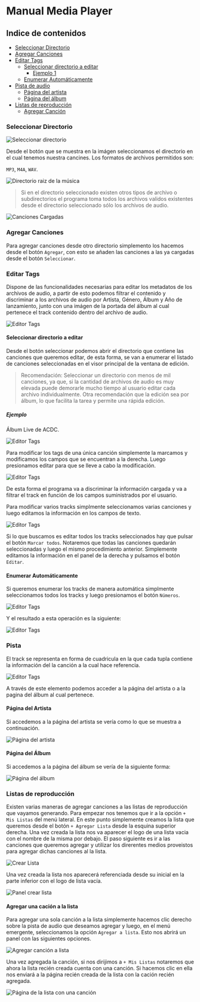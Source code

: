 # Manual Media Player

## Indice de contenidos

* [Seleccionar Directorio](#seleccionar-directorio)
* [Agregar Canciones](#agregar-canciones)
* [Editar Tags](#editar-tags)
	* [Seleccionar directorio a editar](#seleccionar-directorio-a-editar)
		* [Ejemplo 1](#ejemplo)
	* [Enumerar Automáticamente](#enumerar-automáticamente)
* [Pista de audio](#pista)
	* [Página del artista](#página-del-artista)
	* [Página del álbum](#página-del-álbum)
* [Listas de reproducción](#listas-de-reproducción)
	* [Agregar Canción](#agregar-una-cación-a-la-lista)

### Seleccionar Directorio

![Seleccionar directorio](https://github.com/FedericoManzano/media-player/blob/master/ReproductorMusicaTagEditables/Manual/Imagenes/seleccionar.png?raw=true)

Desde el botón que se muestra en la imágen seleccionamos el directorio en el cual tenemos nuestra cancines.
Los formatos de archivos permitidos son: 

`MP3`, `M4A`, `WAV`.

![Directorio raiz de la música](https://github.com/FedericoManzano/media-player/blob/master/ReproductorMusicaTagEditables/Manual/Imagenes/seleccionDirectorio.png?raw=true)

> Si en el directorio seleccionado existen otros tipos de archivo o subdirectorios el programa toma todos los archivos validos existentes desde el directorio seleccionado sólo los archivos de audio.

![Canciones Cargadas](https://github.com/FedericoManzano/media-player/blob/master/ReproductorMusicaTagEditables/Manual/Imagenes/cancionesCargadas.png?raw=true)

### Agregar Canciones

Para agregar canciones desde otro directorio simplemento los hacemos desde el botón `Agregar`, con esto se añaden las canciones a las ya cargadas desde el botón `Seleccionar`.

### Editar Tags

Dispone de las funcionalidades necesarias para editar los metadatos de los archivos de audio, a partir de esto podemos filtrar el contenido y discriminar a los archivos de audio
por Artista, Género, Álbum y Año de lanzamiento, junto con una imágen de la portada del álbum al cual pertenece el track contenido dentro del archivo de audio.

![Editor Tags](https://github.com/FedericoManzano/media-player/blob/master/ReproductorMusicaTagEditables/Manual/Imagenes/editorTags.png?raw=true)

#### Seleccionar directorio a editar

Desde el botón seleccionar podemos abrir el directorio que contiene las canciones que queremos editar, de esta forma, se van a enumerar el listado de canciones seleccionadas en el visor principal de la ventana de edición.

> Recomendación: Seleccionar un directorio con menos de mil canciones, ya que, si la cantidad de archivos de audio es muy elevada puede demorarle mucho tiempo al usuario editar cada archivo individualmente.
Otra recomendación que la edición sea por álbum, lo que facilita la tarea y permite una rápida edición.

##### Ejemplo

Álbum Live de ACDC.

![Editor Tags](https://github.com/FedericoManzano/media-player/blob/master/ReproductorMusicaTagEditables/Manual/Imagenes/editorMuestra.png?raw=true)

Para modificar los tags de una única canción simplemente la marcamos y modificamos los campos que se encuentran a la derecha.
Luego presionamos editar para que se lleve a cabo la modificación.

![Editor Tags](https://github.com/FedericoManzano/media-player/blob/master/ReproductorMusicaTagEditables/Manual/Imagenes/modificarUnaCancion.png?raw=true)

De esta forma el programa va a discriminar la información cargada y va a filtrar el track en función de los campos suministrados por el usuario.

Para modificar varios tracks simplmente seleccionamos varias canciones y luego editamos la información en los campos de texto.

![Editor Tags](https://github.com/FedericoManzano/media-player/blob/master/ReproductorMusicaTagEditables/Manual/Imagenes/editarVariosTracks.png?raw=true)

Si lo que buscamos es editar todos los tracks seleccionados hay que pulsar el botón `Marcar todos`. Notaremos que todas las canciones quedarán seleccionadas y luego el mismo procedimiento anterior. Simplemente editamos la información en el panel de la derecha y pulsamos el botón `Editar`.

#### Enumerar Automáticamente

Si queremos enumerar los tracks de manera automática simplmente seleccionamos todos los tracks y luego presionamos el botón `Números`.

![Editor Tags](https://github.com/FedericoManzano/media-player/blob/master/ReproductorMusicaTagEditables/Manual/Imagenes/formatearCampos.png?raw=true)

Y el resultado a esta operación es la siguiente:

![Editor Tags](https://github.com/FedericoManzano/media-player/blob/master/ReproductorMusicaTagEditables/Manual/Imagenes/formateados.png?raw=true)

### Pista

El track se representa en forma de cuadricula en la que cada tupla contiene la información del la canción a la cual hace referencia.

![Editor Tags](https://github.com/FedericoManzano/media-player/blob/master/ReproductorMusicaTagEditables/Manual/Imagenes/pistaAudio.png?raw=true)

A través de este elemento podemos acceder a la página del artista o a la pagina del álbum al cual pertenece.

#### Página del Artista 

Si accedemos a la página del artista se vería como lo que se muestra a continuación.

![Página del artista](https://github.com/FedericoManzano/media-player/blob/master/ReproductorMusicaTagEditables/Manual/Imagenes/paginaArtista.png?raw=true)

#### Página del Álbum

Si accedemos a la página del álbum se vería de la siguiente forma:

![Página del álbum](https://github.com/FedericoManzano/media-player/blob/master/ReproductorMusicaTagEditables/Manual/Imagenes/paginaAlbum.png?raw=true)

### Listas de reproducción

Existen varias maneras de agregar canciones a las listas de reproducción que vayamos generando.
Para empezar nos tenemos que ir a la opción `+ Mis Listas` del menú lateral. En este punto simplemente creamos la lista que queremos desde el botón `+ Agregar Lista` desde la esquina superior derecha.
Una vez creada la lista nos va aparecer el logo de una lista vacia con el nombre de la misma por debajo.
El paso siguiente es ir a las canciones que queremos agregar y utilizar los direrentes medios proveistos para agregar dichas canciones al la lista.

![Crear Lista](https://github.com/FedericoManzano/media-player/blob/master/ReproductorMusicaTagEditables/Manual/Imagenes/crearLista.png?raw=true)

Una vez creada la lista nos aparecerá referenciada desde su inicial en la parte inferior con el logo de lista vacía.

![Panel crear lista](https://github.com/FedericoManzano/media-player/blob/master/ReproductorMusicaTagEditables/Manual/Imagenes/listaCreada.png?raw=true)

#### Agregar una cación a la lista

Para agregar una sola canción a la lista simplemente hacemos clic derecho sobre la pista de audio que deseamos agregar y luego, en el menú emergente, seleccionamos la opción `Agregar a lista`. Esto nos abrirá un panel con las siguientes opciones.

![Agregar canción a lista](https://github.com/FedericoManzano/media-player/blob/master/ReproductorMusicaTagEditables/Manual/Imagenes/panelAgregarLista.png?raw=true)

Una vez agregada la canción, si nos dirijimos a `+ Mis Listas` notaremos que ahora la lista recién creada cuenta con una canción. Si hacemos clic en ella nos enviará a la página recién creada de la lista con la cación recién agregada.

![Página de la lista con una canción](https://github.com/FedericoManzano/media-player/blob/master/ReproductorMusicaTagEditables/Manual/Imagenes/paginaListaConUnaCancion.png?raw=true)

